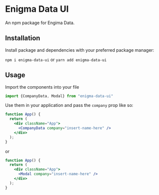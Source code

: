 # Enigma Data UI

An npm package for Engima Data.

## Installation

Install package and dependencies with your preferred package manager:

`npm i enigma-data-ui`
or
`yarn add enigma-data-ui`

## Usage

Import the components into your file

```jsx
import {CompanyData, Modal} from "enigma-data-ui"
```

Use them in your application and pass the `company` prop like so:

```jsx
function App() {
  return (
    <div className="App">
      <CompanyData company="insert-name-here" />
    </div>
  );
}
```

or

```jsx
function App() {
  return (
    <div className="App">
      <Modal company="insert-name-here" />
    </div>
  );
}
```
